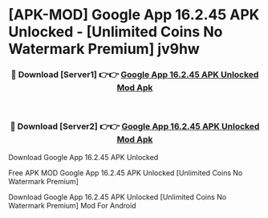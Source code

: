 # [APK-MOD] Google App 16.2.45 APK Unlocked - [Unlimited Coins No Watermark Premium] jv9hw



<div align="center">
<h3>🔴 Download [Server1] 👉👉 <a href="https://momento.my/?title=Google_App_16.2.45_APK_Unlocked">Google App 16.2.45 APK Unlocked Mod Apk</a></h3><br>

<h3>🔴 Download [Server2] 👉👉 <a href="https://momento.my/?title=Google_App_16.2.45_APK_Unlocked">Google App 16.2.45 APK Unlocked Mod Apk</a></h3>
</div>



Download Google App 16.2.45 APK Unlocked 

Free APK MOD Google App 16.2.45 APK Unlocked [Unlimited Coins No Watermark Premium]

Download Google App 16.2.45 APK Unlocked [Unlimited Coins No Watermark Premium] Mod For Android
